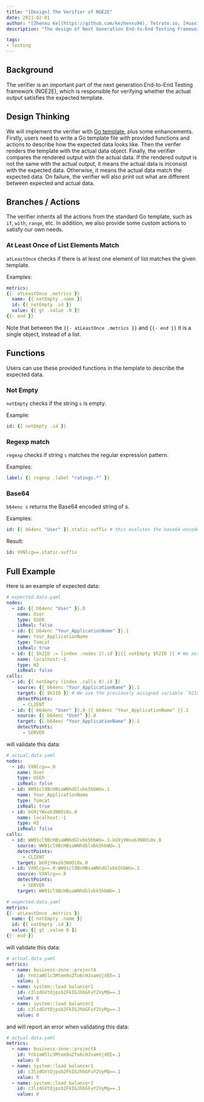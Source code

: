 ```yaml
---
title: "[Design] The Verifier of NGE2E"
date: 2021-02-01
author: "[Zhenxu Ke](https://github.com/kezhenxu94), Tetrate.io; [Huaxi Jiang](http://github.com/fgksgf), Committer; [Ke Zhang](http://github.com/HumbertZhang), Committer"
description: "The design of Next Generation End-to-End Testing Framework  Verifier"

tags:
- Testing
---
```


## Background

The verifier is an important part of the next generation End-to-End Testing framework (NGE2E), which is responsible for verifying whether the actual output satisfies the expected template.

## Design Thinking

We will implement the verifier with [Go template](https://golang.org/pkg/text/template/), plus some enhancements. Firstly, users need to write a Go template file with provided functions and actions to describe how the expected data looks like. Then the verifer renders the template with the actual data object. Finally, the verifier compares the rendered output with the actual data. If the rendered output is not the same with the actual output, it means the actual data is inconsist with the expected data. Otherwise, it means the actual data match the expected data. On failure, the verifier will also print out what are different between expected and actual data.

## Branches / Actions

The verifier inherits all the actions from the standard Go template, such as `if`, `with`, `range`, etc. In addition, we also provide some custom actions to satisfy our own needs.

### At Least Once of List Elements Match

`atLeastOnce` checks if there is at least one element of list matches the given template.

Examples:

```yaml
metrics:
{{- atLeastOnce .metrics }}
  name: {{ notEmpty .name }}
  id: {{ notEmpty .id }}
  value: {{ gt .value .0 }}
{{- end }}
```

Note that between the `{{- atLeastOnce .metrics }}` and `{{- end }}` it is a single object, instead of a list.

## Functions

Users can use these provided functions in the template to describe the expected data.

### Not Empty

`notEmpty` checks if the string `s` is empty.

Example:

```yaml
id: {{ notEmpty .id }}
```

### Regexp match

`regexp` checks if string `s` matches the regular expression pattern.

Examples:

```yaml
label: {{ regexp .label "ratings.*" }}
```

### Base64

`b64enc s` returns the Base64 encoded string of s.

Examples:

```yaml
id: {{ b64enc "User" }}.static-suffix # this evalutes the base64 encoded string of "User", concatenated with a static suffix ".static-suffix"
```

Result:

```yaml
id: VXNlcg==.static-suffix
```

## Full Example

Here is an example of expected data:

```yaml
# expected.data.yaml
nodes:
  - id: {{ b64enc "User" }}.0
    name: User
    type: USER
    isReal: false
  - id: {{ b64enc "Your_ApplicationName" }}.1
    name: Your_ApplicationName
    type: Tomcat
    isReal: true
  - id: {{ $h2ID := (index .nodes 2).id }}{{ notEmpty $h2ID }} # We assert that nodes[2].id is not empty and save it to variable `h2ID` for later use
    name: localhost:-1
    type: H2
    isReal: false
calls:
  - id: {{ notEmpty (index .calls 0).id }}
    source: {{ b64enc "Your_ApplicationName" }}.1
    target: {{ $h2ID }} # We use the previously assigned variable `h2Id` to asert that the `target` is equal to the `id` of the nodes[2]
    detectPoints:
      - CLIENT
  - id: {{ b64enc "User" }}.0-{{ b64enc "Your_ApplicationName" }}.1
    source: {{ b64enc "User" }}.0
    target: {{ b64enc "Your_ApplicationName" }}.1
    detectPoints:
      - SERVER
```

will validate this data:

```yaml
# actual.data.yaml
nodes:
  - id: VXNlcg==.0
    name: User
    type: USER
    isReal: false
  - id: WW91cl9BcHBsaWNhdGlvbk5hbWU=.1
    name: Your_ApplicationName
    type: Tomcat
    isReal: true
  - id: bG9jYWxob3N0Oi0x.0
    name: localhost:-1
    type: H2
    isReal: false
calls:
  - id: WW91cl9BcHBsaWNhdGlvbk5hbWU=.1-bG9jYWxob3N0Oi0x.0
    source: WW91cl9BcHBsaWNhdGlvbk5hbWU=.1
    detectPoints:
      - CLIENT
    target: bG9jYWxob3N0Oi0x.0
  - id: VXNlcg==.0-WW91cl9BcHBsaWNhdGlvbk5hbWU=.1
    source: VXNlcg==.0
    detectPoints:
      - SERVER
    target: WW91cl9BcHBsaWNhdGlvbk5hbWU=.1
```

```yaml
# expected.data.yaml
metrics:
{{- atLeastOnce .metrics }}
  name: {{ notEmpty .name }}
  id: {{ notEmpty .id }}
  value: {{ gt .value 0 }}
{{- end }}
```

will validate this data:

```yaml
# actual.data.yaml
metrics:
  - name: business-zone::projectA
    id: YnVzaW5lc3Mtem9uZTo6cHJvamVjdEE=.1
    value: 1
  - name: system::load balancer1
    id: c3lzdGVtOjpsb2FkIGJhbGFuY2VyMQ==.1
    value: 0
  - name: system::load balancer2
    id: c3lzdGVtOjpsb2FkIGJhbGFuY2VyMg==.1
    value: 0
```

and will report an error when validating this data:

```yaml
# actual.data.yaml
metrics:
  - name: business-zone::projectA
    id: YnVzaW5lc3Mtem9uZTo6cHJvamVjdEE=.1
    value: 0
  - name: system::load balancer1
    id: c3lzdGVtOjpsb2FkIGJhbGFuY2VyMQ==.1
    value: 0
  - name: system::load balancer2
    id: c3lzdGVtOjpsb2FkIGJhbGFuY2VyMg==.1
    value: 0
```
